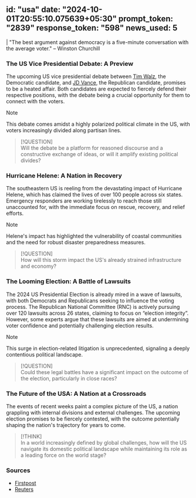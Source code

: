 
id: "usa"
date: "2024-10-01T20:55:10.075639+05:30"
prompt_token: "2839"
response_token: "598"
news_used: 5
------
| "The best argument against democracy is a five-minute conversation with the average voter." – Winston Churchill

### The US Vice Presidential Debate: A Preview

The upcoming US vice presidential debate between [Tim Walz](https://en.wikipedia.org/wiki/Tim_Walz), the Democratic candidate, and [JD Vance](https://en.wikipedia.org/wiki/J._D._Vance), the Republican candidate, promises to be a heated affair. Both candidates are expected to fiercely defend their respective positions, with the debate being a crucial opportunity for them to connect with the voters. 

> [!NOTE]  
> This debate comes amidst a highly polarized political climate in the US, with voters increasingly divided along partisan lines. 

> [!QUESTION]  
> Will the debate be a platform for reasoned discourse and a constructive exchange of ideas, or will it amplify existing political divides?

###  Hurricane Helene: A Nation in Recovery 

The southeastern US is reeling from the devastating impact of Hurricane Helene, which has claimed the lives of over 100 people across six states. Emergency responders are working tirelessly to reach those still unaccounted for, with the immediate focus on rescue, recovery, and relief efforts. 

> [!NOTE]  
> Helene's impact has highlighted the vulnerability of coastal communities and the need for robust disaster preparedness measures.

> [!QUESTION]  
> How will this storm impact the US's already strained infrastructure and economy? 

###  The Looming Election: A Battle of Lawsuits

The 2024 US Presidential Election is already mired in a wave of lawsuits, with both Democrats and Republicans seeking to influence the voting process. The Republican National Committee (RNC) is actively pursuing over 120 lawsuits across 26 states, claiming to focus on “election integrity”.  However, some experts argue that these lawsuits are aimed at undermining voter confidence and potentially challenging election results. 

> [!NOTE]  
> This surge in election-related litigation is unprecedented, signaling a deeply contentious political landscape.

> [!QUESTION]  
> Could these legal battles have a significant impact on the outcome of the election, particularly in close races? 

###  The Future of the USA: A Nation at a Crossroads

The events of recent weeks paint a complex picture of the US, a nation grappling with internal divisions and external challenges. The upcoming election promises to be fiercely contested, with the outcome potentially shaping the nation's trajectory for years to come. 

> [!THINK]  
> In a world increasingly defined by global challenges, how will the US navigate its domestic political landscape while maintaining its role as a leading force on the world stage?

###  Sources

* [Firstpost](https://www.firstpost.com/)
* [Reuters](https://www.reuters.com/) 

